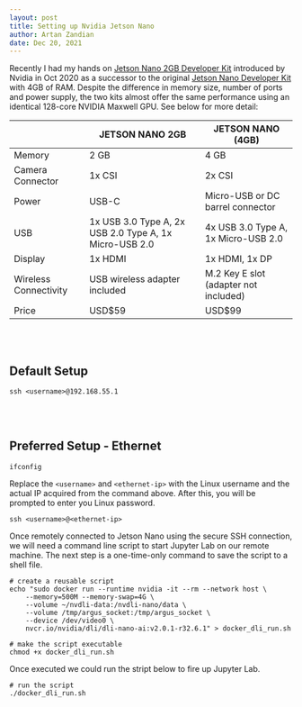 ```yaml
---
layout: post
title: Setting up Nvidia Jetson Nano
author: Artan Zandian
date: Dec 20, 2021
---
```


Recently I had my hands on [Jetson Nano 2GB Developer Kit](https://www.nvidia.com/en-us/autonomous-machines/embedded-systems/jetson-nano/education-projects/) introduced by Nvidia in Oct 2020 as a successor to the original [Jetson Nano Developer Kit](https://developer.nvidia.com/embedded/jetson-nano-developer-kit) with 4GB of RAM. Despite the difference in memory size, number of ports and power supply, the two kits almost offer the same performance using an identical 128-core NVIDIA Maxwell GPU. See below for more detail:



|       |JETSON NANO 2GB |JETSON NANO (4GB) |
|-------|-----------|------------------ |
|Memory |2 GB |4 GB|
|Camera Connector|1x CSI|2x CSI|
|Power	|USB-C	|Micro-USB or DC barrel connector|
|USB	|1x USB 3.0 Type A, 2x USB 2.0 Type A, 1x Micro-USB 2.0 |	4x USB 3.0 Type A, 1x Micro-USB 2.0|
| Display	|1x HDMI	|1x HDMI, 1x DP
|Wireless Connectivity	|USB wireless adapter included |	M.2 Key E slot (adapter not included)|
|Price	| USD$59 |	USD$99|

<br></br>
## Default Setup
```
ssh <username>@192.168.55.1
```

<br></br>
## Preferred Setup - Ethernet
```
ifconfig
```


Replace the `<username>` and `<ethernet-ip>` with the Linux username and the actual IP acquired from the command above. After this, you will be prompted to enter you Linux password.
```
ssh <username>@<ethernet-ip>
```
Once remotely connected to Jetson Nano using the secure SSH connection, we will need a command line script to start Jupyter Lab on our remote machine. The next step is a one-time-only command to save the script to a shell file.

```
# create a reusable script
echo "sudo docker run --runtime nvidia -it --rm --network host \
    --memory=500M --memory-swap=4G \
    --volume ~/nvdli-data:/nvdli-nano/data \
    --volume /tmp/argus_socket:/tmp/argus_socket \
    --device /dev/video0 \
    nvcr.io/nvidia/dli/dli-nano-ai:v2.0.1-r32.6.1" > docker_dli_run.sh

# make the script executable
chmod +x docker_dli_run.sh
```

Once executed we could run the stript below to fire up Jupyter Lab.
```
# run the script
./docker_dli_run.sh
```